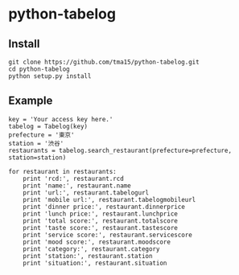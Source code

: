 python-tabelog
====================

Install
--------------------

    git clone https://github.com/tma15/python-tabelog.git
    cd python-tabelog
    python setup.py install

Example
--------------------

    key = 'Your access key here.'
    tabelog = Tabelog(key)
    prefecture = '東京'
    station = '渋谷'
    restaurants = tabelog.search_restaurant(prefecture=prefecture, station=station)

    for restaurant in restaurants:
        print 'rcd:', restaurant.rcd
        print 'name:', restaurant.name
        print 'url:', restaurant.tabelogurl
        print 'mobile url:', restaurant.tabelogmobileurl
        print 'dinner price:', restaurant.dinnerprice
        print 'lunch price:', restaurant.lunchprice
        print 'total score:', restaurant.totalscore
        print 'taste score:', restaurant.tastescore
        print 'service score:', restaurant.servicescore
        print 'mood score:', restaurant.moodscore
        print 'category:', restaurant.category
        print 'station:', restaurant.station
        print 'situation:', restaurant.situation

